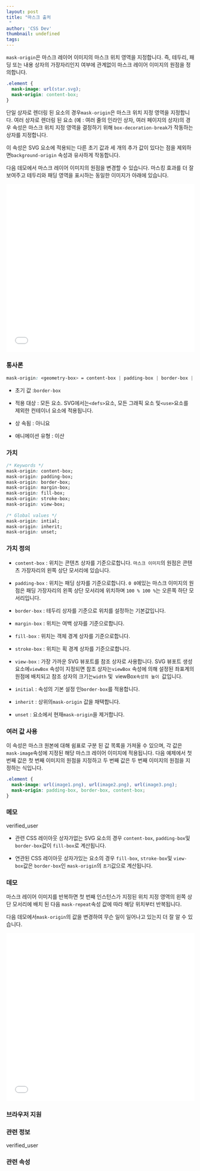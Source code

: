 ```yaml
---
layout: post
title: "마스크 출처
 "
author: 'CSS Dev'
thumbnail: undefined
tags: 
---
```



`mask-origin`은 마스크 레이어 이미지의 마스크 위치 영역을 지정합니다.
 즉, 테두리, 패딩 또는 내용 상자의 가장자리인지 여부에 관계없이 마스크 레이어 이미지의 원점을 정의합니다.
 

```css
.element {
  mask-image: url(star.svg);
  mask-origin: content-box;
} 

```

단일 상자로 렌더링 된 요소의 경우`mask-origin`은 마스크 위치 지정 영역을 지정합니다.
 여러 상자로 렌더링 된 요소 (예 : 여러 줄의 인라인 상자, 여러 페이지의 상자)의 경우 속성은 마스크 위치 지정 영역을 결정하기 위해 `box-decoration-break`가 작동하는 상자를 지정합니다.
 

이 속성은 SVG 요소에 적용되는 다른 초기 값과 세 개의 추가 값이 있다는 점을 제외하면`background-origin` 속성과 유사하게 작동합니다.
 

다음 데모에서 마스크 레이어 이미지의 원점을 변경할 수 있습니다.
 마스킹 효과를 더 잘 보여주고 테두리와 패딩 영역을 표시하는 동일한 이미지가 아래에 있습니다.
 

<div class="wp-block-cp-codepen-gutenberg-embed-block cp_embed_wrapper resizable" style="height: 450px;"><iframe id="cp_embed_PozWxJy" src="//codepen.io/anon/embed/PozWxJy?height=450&amp;theme-id=1&amp;slug-hash=PozWxJy&amp;default-tab=result" height="450" scrolling="no" frameborder="0" allowfullscreen="" allowpaymentrequest="" name="CodePen Embed PozWxJy" title="CodePen Embed PozWxJy" class="cp_embed_iframe" style="width: 100%; overflow: hidden; height: 100%;">CodePen Embed Fallback</iframe><div class="win-size-grip" style="touch-action: none;"></div></div>

### 통사론
 

```css
mask-origin: <geometry-box> = content-box | padding-box | border-box | margin-box | fill-box | stroke-box | view-box
```

- 초기 값 :`border-box`
 
- 적용 대상 : 모든 요소.
 SVG에서는`<defs>`요소, 모든 그래픽 요소 및`<use>`요소를 제외한 컨테이너 요소에 적용됩니다.
 
- 상 속됨 : 아니요
 
- 애니메이션 유형 : 이산
 

### 가치
 

```css
/* Keywords */
mask-origin: content-box;
mask-origin: padding-box;
mask-origin: border-box;
mask-origin: margin-box;
mask-origin: fill-box;
mask-origin: stroke-box;
mask-origin: view-box;
 
/* Global values */
mask-origin: intial;
mask-origin: inherit;
mask-origin: unset;
```

### 가치 정의
 

- `content-box` : 위치는 콘텐츠 상자를 기준으로합니다.
 `마스크 이미지`의 원점은 콘텐츠 가장자리의 왼쪽 상단 모서리에 있습니다.
 
- `padding-box` : 위치는 패딩 상자를 기준으로합니다.
 `0 0`에있는 마스크 이미지의 원점은 패딩 가장자리의 왼쪽 상단 모서리에 위치하며 `100 % 100 %`는 오른쪽 하단 모서리입니다.
 
- `border-box` : 테두리 상자를 기준으로 위치를 설정하는 기본값입니다.
 
- `margin-box` : 위치는 여백 상자를 기준으로합니다.
 
- `fill-box` : 위치는 객체 경계 상자를 기준으로합니다.
 
- `stroke-box` : 위치는 획 경계 상자를 기준으로합니다.
 
- `view-box` : 가장 가까운 SVG 뷰포트를 참조 상자로 사용합니다.
 SVG 뷰포트 생성 요소에`viewBox` 속성이 지정되면 참조 상자는`viewBox` 속성에 의해 설정된 좌표계의 원점에 배치되고 참조 상자의 크기는`width` 및`
 `viewBox`속성의 높이 `값입니다.
 
- `initial` : 속성의 기본 설정 인`border-box`를 적용합니다.
 
- `inherit` : 상위의`mask-origin` 값을 채택합니다.
 
- `unset` : 요소에서 현재`mask-origin`을 제거합니다.
 

### 여러 값 사용
 

이 속성은 마스크 원본에 대해 쉼표로 구분 된 값 목록을 가져올 수 있으며, 각 값은 `mask-image`속성에 지정된 해당 마스크 레이어 이미지에 적용됩니다.
 다음 예제에서 첫 번째 값은 첫 번째 이미지의 원점을 지정하고 두 번째 값은 두 번째 이미지의 원점을 지정하는 식입니다.
 

```css
.element {
  mask-image: url(image1.png), url(image2.png), url(image3.png);
  mask-origin: padding-box, border-box, content-box;
} 

```

### 메모
 verified_user

- 관련 CSS 레이아웃 상자가없는 SVG 요소의 경우 `content-box`, `padding-box`및 `border-box`값이 `fill-box`로 계산됩니다.
 
- 연관된 CSS 레이아웃 상자가있는 요소의 경우 `fill-box`, `stroke-box`및 `view-box`값은 `border-box`인 `mask-origin`의 `초기`값으로 계산됩니다.
 

### 데모
 

마스크 레이어 이미지를 반복하면 첫 번째 인스턴스가 지정된 위치 지정 영역의 왼쪽 상단 모서리에 배치 된 다음 `mask-repeat`속성 값에 따라 해당 위치부터 반복됩니다.
 

다음 데모에서`mask-origin`의 값을 변경하여 무슨 일이 일어나고 있는지 더 잘 알 수 있습니다.
 

<div class="wp-block-cp-codepen-gutenberg-embed-block cp_embed_wrapper resizable" style="height: 450px;"><iframe id="cp_embed_wvWgQPN" src="//codepen.io/anon/embed/wvWgQPN?height=450&amp;theme-id=1&amp;slug-hash=wvWgQPN&amp;default-tab=result" height="450" scrolling="no" frameborder="0" allowfullscreen="" allowpaymentrequest="" name="CodePen Embed wvWgQPN" title="CodePen Embed wvWgQPN" class="cp_embed_iframe" style="width: 100%; overflow: hidden; height: 100%;">CodePen Embed Fallback</iframe><div class="win-size-grip" style="touch-action: none;"></div></div>

### 브라우저 지원
 

### 관련 정보
 verified_user

### 관련 속성
 